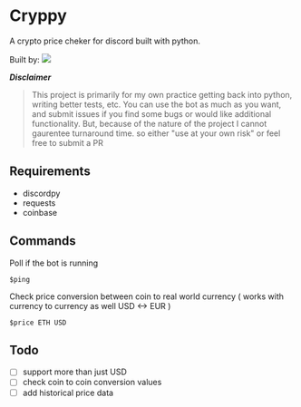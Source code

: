 # Cryppy

A crypto price cheker for discord built with python.

Built by:  ![](https://dcbadge.vercel.app/api/shield/208059872791494656?style=flat-square)

***Disclaimer***
> This project is primarily for my own practice getting back into python, writing better tests, etc. You can use the bot as much as you want, and submit issues if you find some bugs or would like additional functionality. But, because of the nature of the project I cannot gaurentee turnaround time. so either "use at your own risk" or feel free to submit a PR

## Requirements

* discordpy
* requests
* coinbase

## Commands

Poll if the bot is running

    $ping

Check price conversion between coin to real world currency ( works with currency to currency as well USD <-> EUR )

    $price ETH USD

## Todo


- [ ] support more than just USD
- [ ] check coin to coin conversion values
- [ ] add historical price data
